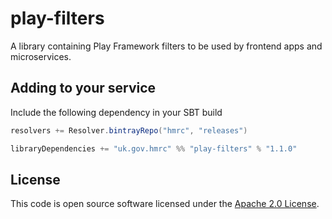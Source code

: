 play-filters
============

A library containing Play Framework filters to be used by frontend apps and microservices.

## Adding to your service

Include the following dependency in your SBT build

```scala
resolvers += Resolver.bintrayRepo("hmrc", "releases")

libraryDependencies += "uk.gov.hmrc" %% "play-filters" % "1.1.0"
```

## License ##
 
This code is open source software licensed under the [Apache 2.0 License]("http://www.apache.org/licenses/LICENSE-2.0.html").
